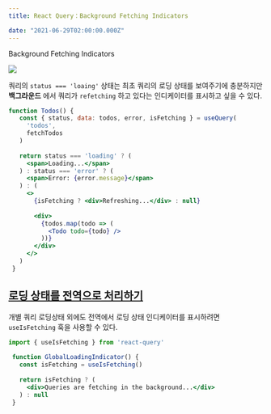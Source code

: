```yaml
---
title: React Query：Background Fetching Indicators

date: "2021-06-29T02:00:00.000Z"
---
```


Background Fetching Indicators

<!-- more -->

![](https://github.com/tannerlinsley/react-query/raw/master/media/repo-dark.png)

쿼리의 `status === 'loaing'` 상태는 최초 쿼리의 로딩 상태를 보여주기에 충분하지만 
**백그라운드** 에서 쿼리가 `refetching` 하고 있다는 인디케이터를 표시하고 싶을 수 있다.


```jsx
function Todos() {
   const { status, data: todos, error, isFetching } = useQuery(
     'todos',
     fetchTodos
   )
 
   return status === 'loading' ? (
     <span>Loading...</span>
   ) : status === 'error' ? (
     <span>Error: {error.message}</span>
   ) : (
     <>
       {isFetching ? <div>Refreshing...</div> : null}
 
       <div>
         {todos.map(todo => (
           <Todo todo={todo} />
         ))}
       </div>
     </>
   )
 }
```

## [로딩 상태를 전역으로 처리하기](https://react-query.tanstack.com/guides/background-fetching-indicators#displaying-global-background-fetching-loading-state)

개별 쿼리 로딩상태 외에도 전역에서 로딩 상태 인디케이터를 표시하려면 `useIsFetching` 훅을 사용할 수 있다.

```jsx
import { useIsFetching } from 'react-query'
 
 function GlobalLoadingIndicator() {
   const isFetching = useIsFetching()
 
   return isFetching ? (
     <div>Queries are fetching in the background...</div>
   ) : null
 } 
```
